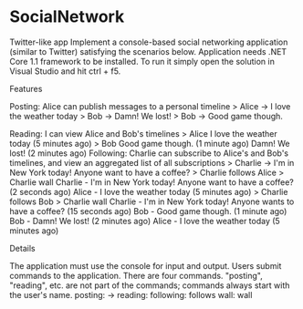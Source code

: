 # SocialNetwork
Twitter-like app
Implement a console-based social networking application (similar to Twitter) satisfying the scenarios below.
Application needs .NET Core 1.1 framework to be installed. To run it simply open the solution in Visual Studio and hit ctrl + f5.

Features

Posting: Alice can publish messages to a personal timeline
	> Alice -> I love the weather today
	> Bob -> Damn! We lost!
	> Bob -> Good game though.

Reading: I can view Alice and Bob's timelines
	> Alice
	I love the weather today (5 minutes ago)
	> Bob
	Good game though. (1 minute ago)
	Damn! We lost! (2 minutes ago)
Following: Charlie can subscribe to Alice's and Bob's timelines, and view an aggregated list of all subscriptions
	> Charlie -> I'm in New York today! Anyone want to have a coffee?
	> Charlie follows Alice
	> Charlie wall
	Charlie - I'm in New York today! Anyone want to have a coffee? (2 seconds ago)
	Alice - I love the weather today (5 minutes ago)
	> Charlie follows Bob
	> Charlie wall
	Charlie - I'm in New York today! Anyone wants to have a coffee? (15 seconds ago)
	Bob - Good game though. (1 minute ago)
	Bob - Damn! We lost! (2 minutes ago)
	Alice - I love the weather today (5 minutes ago)

Details

The application must use the console for input and output.
Users submit commands to the application. There are four commands. "posting", "reading", etc.
are not part of the commands; commands always start with the user's name.
	 posting: <user name> -> <message>
	 reading: <user name>
	 following: <user name> follows <another user>
	 wall: <user name> wall
   

